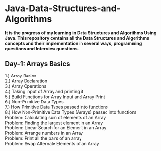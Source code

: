 # Java-Data-Structures-and-Algorithms
#### It is the progress of my learning in Data Structures and Algorithms Using Java. This repository contains all the Data Structures and Algorithms concepts and their implementation in several ways, programming questions and Interview questions.

## Day-1: Arrays Basics
1.) Array Basics\
2.) Array Declaration\
3.) Array Operations\
4.) Taking Input of Array and printing it\
5.) Build Functions for Array Input and Array Print\
6.) Non-Primitive Data Types\
7.) How Primitive Data Types passed into functions\
8.) How Non-Primitive Data Types (Arrays) passed into functions\
Problem: Calculating sum of elements of an Array\
Problem: Finding the largest element in an Array\
Problem: Linear Search for an Element in an Array\
Problem: Arrange numbers in an Array\
Problem: Print all the pairs of an array\
Problem: Swap Alternate Elements of an Array
